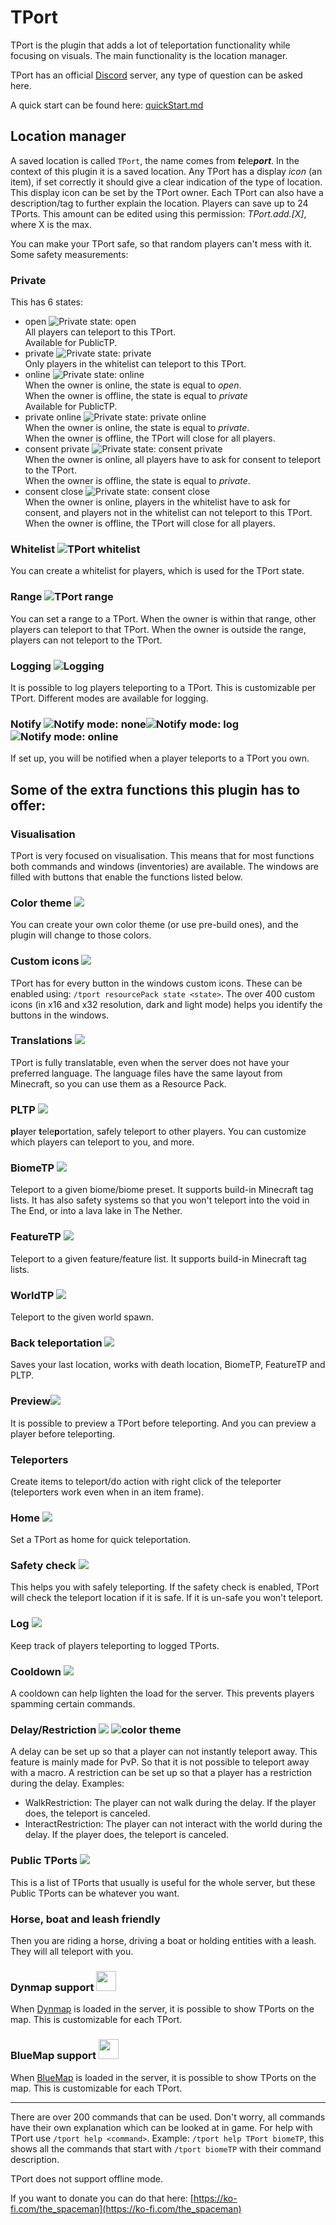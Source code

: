 # TPort

TPort is the plugin that adds a lot of teleportation functionality while focusing on visuals.
The main functionality is the location manager.

TPort has an official [Discord](https://discord.gg/tq5RTmSbHU "Discord") server, any type of question can be asked here.

A quick start can be found here: [quickStart.md](https://github.com/JasperBouwman/TPort/blob/master/quickStart.md)

## Location manager

A saved location is called `TPort`, the name comes from ***t***ele***port***. In the context of this plugin it is a saved location.
Any TPort has a display *icon* (an item), if set correctly it should give a clear indication of the type of location. This display icon can be set by the TPort owner.
Each TPort can also have a description/tag to further explain the location.
Players can save up to 24 TPorts. This amount can be edited using this permission: *TPort.add.[X]*, where X is the max.

You can make your TPort safe, so that random players can't mess with it.
Some safety measurements:

### Private

This has 6 states:

- open ![](https://github.com/JasperBouwman/TPort/blob/master/texture_generator/src/main/resources/icons/x32/quick_edit_private_open.png?raw=true "Private state: open")  
  All players can teleport to this TPort.  
  Available for PublicTP.
- private ![](https://github.com/JasperBouwman/TPort/blob/master/texture_generator/src/main/resources/icons/x32/quick_edit_private_private.png?raw=true "Private state: private")  
  Only players in the whitelist can teleport to this TPort.
- online ![](https://github.com/JasperBouwman/TPort/blob/master/texture_generator/src/main/resources/icons/x32/quick_edit_private_online.png?raw=true "Private state: online")  
  When the owner is online, the state is equal to *open*.  
  When the owner is offline, the state is equal to *private*  
  Available for PublicTP.
- private online ![](https://github.com/JasperBouwman/TPort/blob/master/texture_generator/src/main/resources/icons/x32/quick_edit_private_private_online.png?raw=true "Private state: private online")  
  When the owner is online, the state is equal to *private*.  
  When the owner is offline, the TPort will close for all players.
- consent private ![](https://github.com/JasperBouwman/TPort/blob/master/texture_generator/src/main/resources/icons/x32/quick_edit_private_consent_private.png?raw=true "Private state: consent private")  
  When the owner is online, all players have to ask for consent to teleport to the TPort.  
  When the owner is offline, the state is equal to *private*.
- consent close ![](https://github.com/JasperBouwman/TPort/blob/master/texture_generator/src/main/resources/icons/x32/quick_edit_private_consent_close.png?raw=true "Private state: consent close")  
  When the owner is online, players in the whitelist have to ask for consent, and players not in the whitelist can not teleport to this TPort.  
  When the owner is offline, the TPort will close for all players.

### Whitelist ![](https://github.com/JasperBouwman/TPort/blob/master/texture_generator/src/main/resources/icons/x32/quick_edit_whitelist.png?raw=true "TPort whitelist")

You can create a whitelist for players, which is used for the TPort state.

### Range ![](https://github.com/JasperBouwman/TPort/blob/master/texture_generator/src/main/resources/icons/x32/quick_edit_range.png?raw=true "TPort range")

You can set a range to a TPort. When the owner is within that range, other players can teleport to that TPort. When the owner is outside the range, players can not teleport to the TPort.

### Logging ![](https://github.com/JasperBouwman/TPort/blob/master/texture_generator/src/main/resources/icons/x32/quick_edit_log.png?raw=true "Logging")

It is possible to log players teleporting to a TPort. This is customizable per TPort. Different modes are available for logging.

### Notify ![](https://github.com/JasperBouwman/TPort/blob/master/texture_generator/src/main/resources/icons/x32/quick_edit_notify_none.png?raw=true "Notify mode: none")![](https://github.com/JasperBouwman/TPort/blob/master/texture_generator/src/main/resources/icons/x32/quick_edit_notify_log.png?raw=true "Notify mode: log")![](https://github.com/JasperBouwman/TPort/blob/master/texture_generator/src/main/resources/icons/x32/quick_edit_notify_online.png?raw=true "Notify mode: online")

If set up, you will be notified when a player teleports to a TPort you own.

## Some of the extra functions this plugin has to offer:

### Visualisation

TPort is very focused on visualisation. This means that for most functions both commands and windows (inventories) are available.
The windows are filled with buttons that enable the functions listed below.

### Color theme ![](https://github.com/JasperBouwman/TPort/blob/master/texture_generator/src/main/resources/icons/x32/settings_color_theme.png?raw=true)

You can create your own color theme (or use pre-build ones), and the plugin will change to those colors.

### Custom icons ![](https://github.com/JasperBouwman/TPort/blob/master/texture_generator/src/main/resources/icons/x32/settings_resource_pack.png?raw=true)

TPort has for every button in the windows custom icons. These can be enabled using: `/tport resourcePack state <state>`.
The over 400 custom icons (in x16 and x32 resolution, dark and light mode) helps you identify the buttons in the windows.

### Translations ![](https://github.com/JasperBouwman/TPort/blob/master/texture_generator/src/main/resources/icons/x32/settings_language.png?raw=true)

TPort is fully translatable, even when the server does not have your preferred language.
The language files have the same layout from Minecraft, so you can use them as a Resource Pack.

### PLTP ![](https://github.com/JasperBouwman/TPort/blob/master/texture_generator/src/main/resources/icons/x32/settings_pltp.png?raw=true)

**pl**ayer **t**ele**p**ortation, safely teleport to other players.
You can customize which players can teleport to you, and more.

### **BiomeTP** ![](https://github.com/JasperBouwman/TPort/blob/master/texture_generator/src/main/resources/icons/x32/biome_tp.png?raw=true)

Teleport to a given biome/biome preset. It supports build-in Minecraft tag lists. It has also safety systems so that you won't teleport into the void in The End, or into a lava lake in The Nether.

### FeatureTP ![](https://github.com/JasperBouwman/TPort/blob/master/texture_generator/src/main/resources/icons/x32/feature_tp.png?raw=true)

Teleport to a given feature/feature list. It supports build-in Minecraft tag lists.

### WorldTP ![](https://github.com/JasperBouwman/TPort/blob/master/texture_generator/src/main/resources/icons/x32/world_tp.png?raw=true)

Teleport to the given world spawn.

### Back teleportation ![](https://github.com/JasperBouwman/TPort/blob/master/texture_generator/src/main/resources/icons/x32/back.png?raw=true)

Saves your last location, works with death location, BiomeTP, FeatureTP and PLTP.

### Preview![](https://github.com/JasperBouwman/TPort/blob/master/texture_generator/src/main/resources/icons/x32/settings_features_preview.png?raw=true)

It is possible to preview a TPort before teleporting. And you can preview a player before teleporting.

### Teleporters

Create items to teleport/do action with right click of the teleporter (teleporters work even when in an item frame).

### Home ![](https://github.com/JasperBouwman/TPort/blob/master/texture_generator/src/main/resources/icons/x32/home.png?raw=true)

Set a TPort as home for quick teleportation.

### Safety check ![](https://github.com/JasperBouwman/TPort/blob/master/texture_generator/src/main/resources/icons/x32/settings_safety_check.png?raw=true)

This helps you with safely teleporting. If the safety check is enabled, TPort will check the teleport location if it is safe. If it is un-safe you won't teleport.

### Log ![](https://github.com/JasperBouwman/TPort/blob/master/texture_generator/src/main/resources/icons/x32/settings_log.png?raw=true)

Keep track of players teleporting to logged TPorts.

### Cooldown ![](https://github.com/JasperBouwman/TPort/blob/master/texture_generator/src/main/resources/icons/x32/settings_cooldown.png?raw=true)

A cooldown can help lighten the load for the server. This prevents players spamming certain commands.

### Delay/Restriction ![](https://github.com/JasperBouwman/TPort/blob/master/texture_generator/src/main/resources/icons/x32/settings_delay.png?raw=true) ![color theme](https://github.com/JasperBouwman/TPort/blob/master/texture_generator/src/main/resources/icons/x32/settings_restriction.png?raw=true)

A delay can be set up so that a player can not instantly teleport away. This feature is mainly made for PvP. So that it is not possible to teleport away with a macro.
A restriction can be set up so that a player has a restriction during the delay. Examples:

- WalkRestriction: The player can not walk during the delay. If the player does, the teleport is canceled.
- InteractRestriction: The player can not interact with the world during the delay. If the player does, the teleport is canceled.

### Public TPorts ![](https://github.com/JasperBouwman/TPort/blob/master/texture_generator/src/main/resources/icons/x32/public_tp.png?raw=true)

This is a list of TPorts that usually is useful for the whole server, but these Public TPorts can be whatever you want.

### Horse, boat and leash friendly

Then you are riding a horse, driving a boat or holding entities with a leash. They will all teleport with you.

### Dynmap support <img src="https://github.com/JasperBouwman/TPort/blob/master/texture_generator/src/main/resources/icons/x32/settings_dynmap.png?raw=true" width="32" height="32">

When [Dynmap](https://dev.bukkit.org/projects/dynmap) is loaded in the server, it is possible to show TPorts on the map. This is customizable for each TPort.

### BlueMap support <img src="https://github.com/JasperBouwman/TPort/blob/master/texture_generator/src/main/resources/icons/x32/settings_bluemap.png?raw=true" width="32" height="32">

When [BlueMap](https://bluemap.bluecolored.de/) is loaded in the server, it is possible to show TPorts on the map. This is customizable for each TPort.

***

There are over 200 commands that can be used. Don't worry, all commands have their own explanation which can be looked at in game.
For help with TPort use `/tport help <command>`.
Example: `/tport help TPort biomeTP`, this shows all the commands that start with `/tport biomeTP` with their command description.

TPort does not support offline mode.

If you want to donate you can do that here: [https://ko-fi.com/the_spaceman](https://ko-fi.com/the_spaceman)
